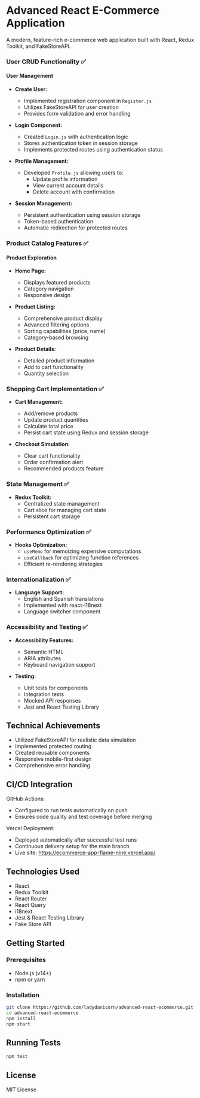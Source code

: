 # Advanced React E-Commerce Application
A modern, feature-rich e-commerce web application built with React, Redux Toolkit, and FakeStoreAPI.

### User CRUD Functionality ✅

#### User Management
- **Create User:** 
  - Implemented registration component in `Register.js`
  - Utilizes FakeStoreAPI for user creation
  - Provides form validation and error handling

- **Login Component:** 
  - Created `Login.js` with authentication logic
  - Stores authentication token in session storage
  - Implements protected routes using authentication status

- **Profile Management:**
  - Developed `Profile.js` allowing users to:
    - Update profile information
    - View current account details
    - Delete account with confirmation

- **Session Management:**
  - Persistent authentication using session storage
  - Token-based authentication
  - Automatic redirection for protected routes

### Product Catalog Features ✅

#### Product Exploration
- **Home Page:** 
  - Displays featured products
  - Category navigation
  - Responsive design

- **Product Listing:**
  - Comprehensive product display
  - Advanced filtering options
  - Sorting capabilities (price, name)
  - Category-based browsing

- **Product Details:**
  - Detailed product information
  - Add to cart functionality
  - Quantity selection

### Shopping Cart Implementation ✅

- **Cart Management:**
  - Add/remove products
  - Update product quantities
  - Calculate total price
  - Persist cart state using Redux and session storage

- **Checkout Simulation:**
  - Clear cart functionality
  - Order confirmation alert
  - Recommended products feature

### State Management ✅

- **Redux Toolkit:**
  - Centralized state management
  - Cart slice for managing cart state
  - Persistent cart storage

### Performance Optimization ✅

- **Hooks Optimization:**
  - `useMemo` for memoizing expensive computations
  - `useCallback` for optimizing function references
  - Efficient re-rendering strategies

### Internationalization ✅

- **Language Support:**
  - English and Spanish translations
  - Implemented with react-i18next
  - Language switcher component

### Accessibility and Testing ✅

- **Accessibility Features:**
  - Semantic HTML
  - ARIA attributes
  - Keyboard navigation support

- **Testing:**
  - Unit tests for components
  - Integration tests
  - Mocked API responses
  - Jest and React Testing Library

## Technical Achievements

- Utilized FakeStoreAPI for realistic data simulation
- Implemented protected routing
- Created reusable components
- Responsive mobile-first design
- Comprehensive error handling

## CI/CD Integration
 GitHub Actions:
- Configured to run tests automatically on push
- Ensures code quality and test coverage before merging

Vercel Deployment:
- Deployed automatically after successful test runs
- Continuous delivery setup for the main branch
- Live site: https://ecommerce-app-flame-nine.vercel.app/

## Technologies Used

- React
- Redux Toolkit
- React Router
- React Query
- i18next
- Jest & React Testing Library
- Fake Store API

## Getting Started

### Prerequisites
- Node.js (v14+)
- npm or yarn

### Installation
```bash
git clone https://github.com/ladydanicorn/advanced-react-ecommerce.git
cd advanced-react-ecommerce
npm install
npm start
```

## Running Tests
```bash
npm test
```

## License
MIT License